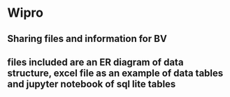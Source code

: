 # Wipro
## Sharing files and information for BV
## files included are an ER diagram of data structure, excel file as an example of data tables and jupyter notebook of sql lite tables
